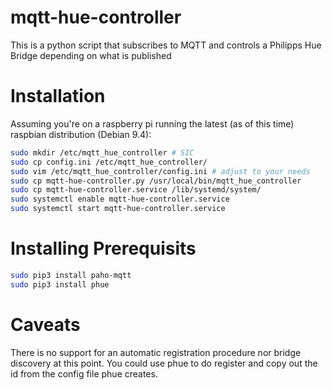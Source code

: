 # mqtt-hue-controller

This is  a python script that subscribes to MQTT and controls a Philipps Hue Bridge depending on what is published

# Installation

Assuming you're on a raspberry pi running the latest (as of this time) raspbian distribution (Debian 9.4):
```sh
sudo mkdir /etc/mqtt_hue_controller # SIC
sudo cp config.ini /etc/mqtt_hue_controller/
sudo vim /etc/mqtt_hue_controller/config.ini # adjust to your needs
sudo cp mqtt-hue-controller.py /usr/local/bin/mqtt_hue_controller
sudo cp mqtt-hue-controller.service /lib/systemd/system/
sudo systemctl enable mqtt-hue-controller.service
sudo systemctl start mqtt-hue-controller.service
```

# Installing Prerequisits

```sh
sudo pip3 install paho-mqtt
sudo pip3 install phue
```

# Caveats

There is no support for an automatic registration procedure nor bridge discovery at this point.
You could use phue to do register and copy out the id from the config file phue creates.
